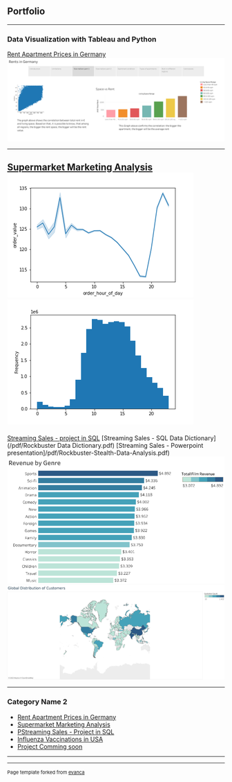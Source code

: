 ## Portfolio

---

### Data Visualization with Tableau and Python 

[Rent Apartment Prices in Germany](/sample_page)
<img src="images/Rents in Germany (1).png?raw=true"/>

---
[Supermarket Marketing Analysis](/pdf/sample_presentation.pdf)
<br>
<img src="images/ex4_10_line_order_value_day.png?raw=true"/>
<img src="images/histogram_hour_4_9.png?raw=true"/>
---
[Streaming Sales - project in SQL](https://github.com/Keglev/SQL_Rockbuster_Project/)
[Streaming Sales - SQL Data Dictionary](/pdf/Rockbuster Data Dictionary.pdf)
[Streaming Sales - Powerpoint presentation]/pdf/Rockbuster-Stealth-Data-Analysis.pdf)
<img src="images/Revenue by Genre.png?raw=true"/>
<br>
<img src="images/Global Distribution of Customers.png?raw=true"/>

---

### Category Name 2

- [Rent Apartment Prices in Germany](http://example.com/)
- [Supermarket Marketing Analysis](http://example.com/)
- [PStreaming Sales - Project in SQL](http://example.com/)
- [Influenza Vaccinations in USA](http://example.com/)
- [Project Comming soon](http://example.com/)

---




---
<p style="font-size:11px">Page template forked from <a href="https://github.com/evanca/quick-portfolio">evanca</a></p>
<!-- Remove above link if you don't want to attibute -->
